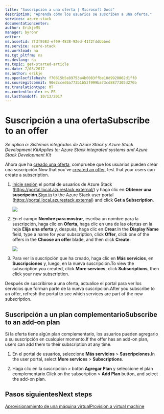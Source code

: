 ```yaml
---
title: "Suscripción a una oferta | Microsoft Docs"
description: "Aprenda cómo los usuarios se suscriben a una oferta."
services: azure-stack
documentationcenter: 
author: ErikjeMS
manager: byronr
editor: 
ms.assetid: 7f3f8683-ef09-4838-92ed-41f2fddbbbed
ms.service: azure-stack
ms.workload: na
ms.tgt_pltfrm: na
ms.devlang: na
ms.topic: get-started-article
ms.date: 7/03/2017
ms.author: erikje
ms.openlocfilehash: f70815b5e89753a4b0083ffbe10d9920062d1ff0
ms.sourcegitcommit: 90e2cced6a773b1b52f999ba73cd8877305d270b
ms.translationtype: MT
ms.contentlocale: es-ES
ms.lasthandoff: 10/13/2017
---
```

# <a name="subscribe-to-an-offer"></a><span data-ttu-id="bbd96-103">Suscripción a una oferta</span><span class="sxs-lookup"><span data-stu-id="bbd96-103">Subscribe to an offer</span></span>

<span data-ttu-id="bbd96-104">*Se aplica a: Sistemas integrados de Azure Stack y Azure Stack Development Kit*</span><span class="sxs-lookup"><span data-stu-id="bbd96-104">*Applies to: Azure Stack integrated systems and Azure Stack Development Kit*</span></span>

<span data-ttu-id="bbd96-105">Ahora que ha [creado una oferta](azure-stack-create-offer.md), compruebe que los usuarios pueden crear una suscripción.</span><span class="sxs-lookup"><span data-stu-id="bbd96-105">Now that you've [created an offer](azure-stack-create-offer.md), test that your users can create a subscription.</span></span>

1. <span data-ttu-id="bbd96-106">[Inicie sesión](azure-stack-connect-azure-stack.md) el portal de usuarios de Azure Stack (https://portal.local.azurestack.external/) y haga clic en **Obtener una suscripción**.</span><span class="sxs-lookup"><span data-stu-id="bbd96-106">[Sign in](azure-stack-connect-azure-stack.md) to the Azure Stack user portal (https://portal.local.azurestack.external) and click **Get a Subscription**.</span></span>

   ![](media/azure-stack-subscribe-plan-provision-vm/image01.png)
2. <span data-ttu-id="bbd96-107">En el campo **Nombre para mostrar**, escriba un nombre para la suscripción, haga clic en **Oferta**, haga clic en una de las ofertas en la hoja **Elija una oferta** y, después, haga clic en **Crear**.</span><span class="sxs-lookup"><span data-stu-id="bbd96-107">In the **Display Name** field, type a name for your subscription, click **Offer**, click one of the offers in the **Choose an offer** blade, and then click **Create**.</span></span>

   ![](media/azure-stack-subscribe-plan-provision-vm/image02.png)
3. <span data-ttu-id="bbd96-108">Para ver la suscripción que ha creado, haga clic en **Más servicios**, en **Suscripciones** y, luego, en la nueva suscripción.</span><span class="sxs-lookup"><span data-stu-id="bbd96-108">To view the subscription you created, click **More services**, click **Subscriptions**, then click your new subscription.</span></span>  

<span data-ttu-id="bbd96-109">Después de suscribirse a una oferta, actualice el portal para ver los servicios que forman parte de la nueva suscripción.</span><span class="sxs-lookup"><span data-stu-id="bbd96-109">After you subscribe to an offer, refresh the portal to see which services are part of the new subscription.</span></span>

## <a name="subscribe-to-an-add-on-plan"></a><span data-ttu-id="bbd96-110">Suscripción a un plan complementario</span><span class="sxs-lookup"><span data-stu-id="bbd96-110">Subscribe to an add-on plan</span></span>
<span data-ttu-id="bbd96-111">Si la oferta tiene algún plan complementario, los usuarios pueden agregarlo a su suscripción en cualquier momento.</span><span class="sxs-lookup"><span data-stu-id="bbd96-111">If the offer has an add-on plan, users can add them to their subscription at any time.</span></span>  

1. <span data-ttu-id="bbd96-112">En el portal de usuarios, seleccione **Más servicios** > **Suscripciones**.</span><span class="sxs-lookup"><span data-stu-id="bbd96-112">In the user portal, select **More services** > **Subscriptions**.</span></span>

2. <span data-ttu-id="bbd96-113">Haga clic en la suscripción > botón **Agregar Plan** y seleccione el plan complementario.</span><span class="sxs-lookup"><span data-stu-id="bbd96-113">Click on the subscription > **Add Plan** button, and select the add-on plan.</span></span>



## <a name="next-steps"></a><span data-ttu-id="bbd96-114">Pasos siguientes</span><span class="sxs-lookup"><span data-stu-id="bbd96-114">Next steps</span></span>
[<span data-ttu-id="bbd96-115">Aprovisionamiento de una máquina virtual</span><span class="sxs-lookup"><span data-stu-id="bbd96-115">Provision a virtual machine</span></span>](azure-stack-provision-vm.md)
